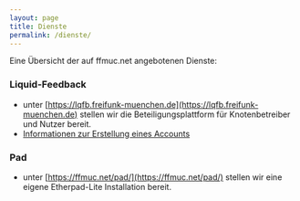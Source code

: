 ```yaml
---
layout: page
title: Dienste
permalink: /dienste/
---
```


Eine Übersicht der auf ffmuc.net angebotenen Dienste:

### Liquid-Feedback
  * unter [https://lqfb.freifunk-muenchen.de](https://lqfb.freifunk-muenchen.de) stellen wir die Beteiligungsplattform für Knotenbetreiber und Nutzer bereit.
  * [Informationen zur Erstellung eines Accounts](https://lqfb.freifunk-muenchen.de/lf/initiative/show/10.html)

### Pad
  * unter [https://ffmuc.net/pad/](https://ffmuc.net/pad/) stellen wir eine eigene Etherpad-Lite Installation bereit.

